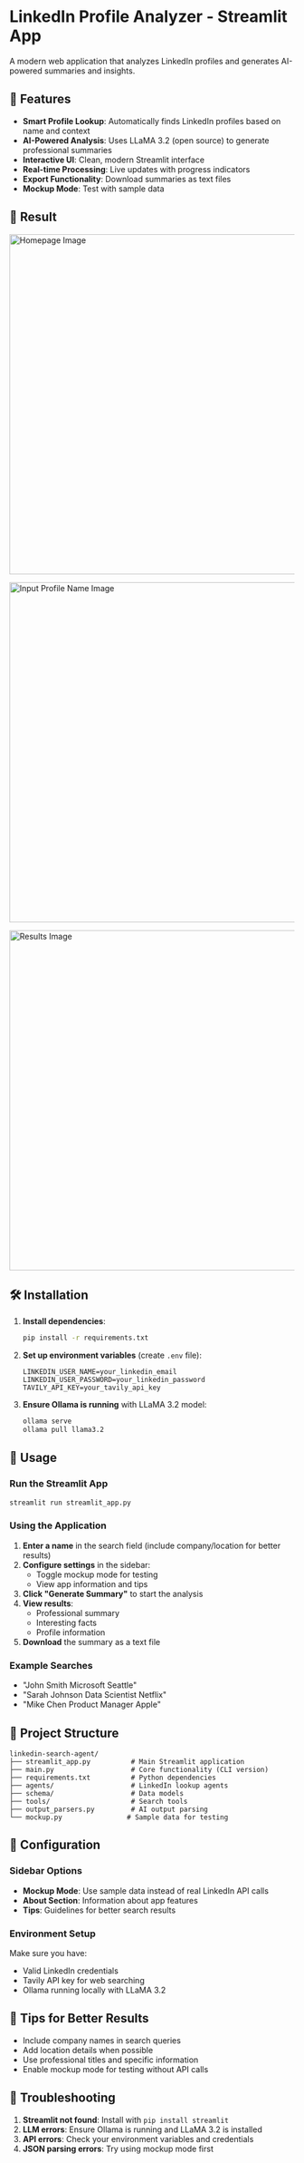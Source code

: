 # LinkedIn Profile Analyzer - Streamlit App

A modern web application that analyzes LinkedIn profiles and generates AI-powered summaries and insights.

## 🚀 Features

- **Smart Profile Lookup**: Automatically finds LinkedIn profiles based on name and context
- **AI-Powered Analysis**: Uses LLaMA 3.2 (open source) to generate professional summaries
- **Interactive UI**: Clean, modern Streamlit interface
- **Real-time Processing**: Live updates with progress indicators
- **Export Functionality**: Download summaries as text files
- **Mockup Mode**: Test with sample data

## 📍 Result

<img src="images/homepage.png" alt="Homepage Image" width="1200" height="600"><br>

<img src="images/input_username.png" alt="Input Profile Name Image" width="1200" height="600"><br>

<img src="images/results.png" alt="Results Image" width="1200" height="600">

## 🛠️ Installation

1. **Install dependencies**:

   ```bash
   pip install -r requirements.txt
   ```

2. **Set up environment variables** (create `.env` file):

   ```
   LINKEDIN_USER_NAME=your_linkedin_email
   LINKEDIN_USER_PASSWORD=your_linkedin_password
   TAVILY_API_KEY=your_tavily_api_key
   ```

3. **Ensure Ollama is running** with LLaMA 3.2 model:
   ```bash
   ollama serve
   ollama pull llama3.2
   ```

## 🚀 Usage

### Run the Streamlit App

```bash
streamlit run streamlit_app.py
```

### Using the Application

1. **Enter a name** in the search field (include company/location for better results)
2. **Configure settings** in the sidebar:
   - Toggle mockup mode for testing
   - View app information and tips
3. **Click "Generate Summary"** to start the analysis
4. **View results**:
   - Professional summary
   - Interesting facts
   - Profile information
5. **Download** the summary as a text file

### Example Searches

- "John Smith Microsoft Seattle"
- "Sarah Johnson Data Scientist Netflix"
- "Mike Chen Product Manager Apple"

## 📁 Project Structure

```
linkedin-search-agent/
├── streamlit_app.py          # Main Streamlit application
├── main.py                   # Core functionality (CLI version)
├── requirements.txt          # Python dependencies
├── agents/                   # LinkedIn lookup agents
├── schema/                   # Data models
├── tools/                    # Search tools
├── output_parsers.py         # AI output parsing
└── mockup.py                # Sample data for testing
```

## 🔧 Configuration

### Sidebar Options

- **Mockup Mode**: Use sample data instead of real LinkedIn API calls
- **About Section**: Information about app features
- **Tips**: Guidelines for better search results

### Environment Setup

Make sure you have:

- Valid LinkedIn credentials
- Tavily API key for web searching
- Ollama running locally with LLaMA 3.2

## 🎯 Tips for Better Results

- Include company names in search queries
- Add location details when possible
- Use professional titles and specific information
- Enable mockup mode for testing without API calls

## 🚨 Troubleshooting

1. **Streamlit not found**: Install with `pip install streamlit`
2. **LLM errors**: Ensure Ollama is running and LLaMA 3.2 is installed
3. **API errors**: Check your environment variables and credentials
4. **JSON parsing errors**: Try using mockup mode first
